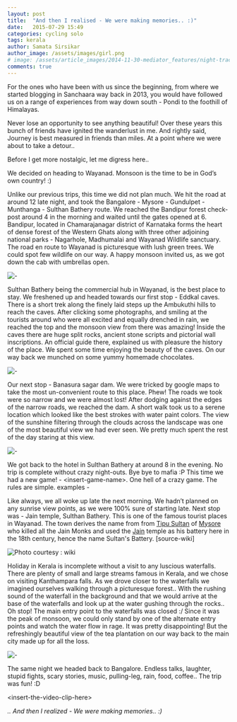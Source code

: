 ```yaml
---
layout: post
title:  "And then I realised - We were making memories.. :)"
date:   2015-07-29 15:49
categories: cycling solo
tags: kerala
author: Samata Sirsikar
author_image: /assets/images/girl.png
# image: /assets/article_images/2014-11-30-mediator_features/night-track.jpg
comments: true
---
```


For the ones who have been with us since the beginning, from where we started blogging in Sanchaara way back in 2013, you would have followed us on a range of experiences from way down south - Pondi to the foothill of Himalayas.

Never lose an opportunity to see anything beautiful! Over these years this bunch of friends have ignited the wanderlust in me. And rightly said, Journey is best measured in friends than miles. At a point where we were about to take a detour..

Before I get more nostalgic, let me digress here..

We decided on heading to Wayanad. Monsoon is the time to be in God’s own country! :)

Unlike our previous trips, this time we did not plan much. We hit the road at around 12 late night, and took the Bangalore - Mysore - Gundulpet - Munthanga - Sulthan Bathery route. We reached the Bandipur forest check-post around 4 in the morning and waited until the gates opened at 6. Bandipur, located in Chamarajanagar district of Karnataka forms the heart of dense forest of the Western Ghats along with three other adjoining national parks - Nagarhole, Madhumalai and Wayanad Wildlife sanctuary. The road en route to Wayanad is picturesque with lush green trees. We could spot few wildlife on our way. A happy monsoon invited us, as we got down the cab with umbrellas open.

![-](https://sancharaa.files.wordpress.com/2015/07/rain.png?w=750)

Sulthan Bathery being the commercial hub in Wayanad, is the best place to stay. We freshened up and headed towards our first stop - Eddkal caves. There is a short trek along the finely laid steps up the Ambukuthi hills to reach the caves. After clicking some photographs, and smiling at the tourists around who were all excited and equally drenched in rain, we reached the top and the monsoon view from there was amazing! Inside the caves there are huge split rocks, ancient stone scripts and pictorial wall inscriptions. An official guide there, explained us with pleasure the history of the place. We spent some time enjoying the beauty of the caves. On our way back we munched on some yummy homemade chocolates.

![-](https://sancharaa.files.wordpress.com/2015/07/dsc_0080.jpg)

Our next stop - Banasura sagar dam. We were tricked by google maps to take the most un-convenient route to this place. Phew! The roads we took were so narrow and we were almost lost! After dodging against the edges of the narrow roads, we reached the dam. A short walk took us to a serene location which looked like the best strokes with water paint colors. The view of the sunshine filtering through the clouds across the landscape was one of the most beautiful view we had ever seen. We pretty much spent the rest of the day staring at this view.

![-](https://sancharaa.files.wordpress.com/2015/07/img_20150718_164002794_1437378970938.jpg)

We got back to the hotel in Sulthan Bathery at around 8 in the evening. No trip is complete without crazy night-outs. Bye bye to mafia :P This time we had a new game! - &lt;insert-game-name&gt;. One hell of a crazy game. The rules are simple. examples -

Like always, we all woke up late the next morning. We hadn’t planned on any sunrise view points, as we were 100% sure of starting late. Next stop was - Jain temple, Sulthan Bathery. This is one of the famous tourist places in Wayanad. The town derives the name from from <a href="https://en.wikipedia.org/wiki/Tipu_Sultan">Tipu Sultan</a> of <a href="https://en.wikipedia.org/wiki/Mysore">Mysore</a> who killed all the Jain Monks and used the <a href="https://en.wikipedia.org/wiki/Jainism_in_Kerala">Jain</a> temple as his battery here in the 18th century, hence the name Sultan's Battery. [source-wiki]

![Photo courtesy : wiki](https://sancharaa.files.wordpress.com/2015/07/jain_temple_sulthan_battery.jpg)

Holiday in Kerala is incomplete without a visit to any luscious waterfalls. There are plenty of small and large streams famous in Kerala, and we chose on visiting Kanthampara falls. As we drove closer to the waterfalls we imagined ourselves walking through a picturesque forest.. With the rushing sound of the waterfall in the background and that we would arrive at the base of the waterfalls and look up at the water gushing through the rocks.. Oh stop! The main entry point to the waterfalls was closed :/ Since it was the peak of monsoon, we could only stand by one of the alternate entry points and watch the water flow in rage. It was pretty disappointing! But the refreshingly beautiful view of the tea plantation on our way back to the main city made up for all the loss.

![-](https://sancharaa.files.wordpress.com/2015/07/img_6251.jpg)

The same night we headed back to Bangalore. Endless talks, laughter, stupid fights, scary stories, music, pulling-leg, rain, food, coffee.. The trip was fun! :D

&lt;insert-the-video-clip-here&gt;

<em>
.. And then I realized - We were making memories.. :)</em>
